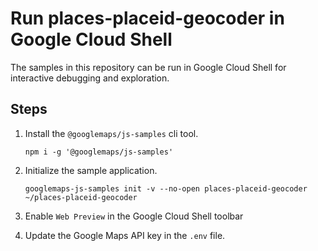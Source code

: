 # Run places-placeid-geocoder in Google Cloud Shell

The samples in this repository can be run in Google Cloud Shell for interactive debugging and exploration.

## Steps

1. Install the `@googlemaps/js-samples` cli tool.

    ```
    npm i -g '@googlemaps/js-samples'
    ```
1. Initialize the sample application. 
    ```
    googlemaps-js-samples init -v --no-open places-placeid-geocoder ~/places-placeid-geocoder
    ```
1. Enable `Web Preview` in the Google Cloud Shell toolbar
1. Update the Google Maps API key in the `.env` file.
